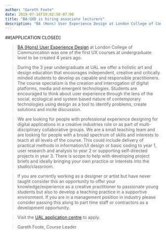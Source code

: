 ```yaml
---
author: "Gareth Foote"
date: 2019-07-16T19:02:50-07:00
title: "BA:UXD is hiring associate lecturers"
description: "BA (Hons) User Experience Design at London College of Communication are looking for people with professional experience designing for digital applications in a creative industries role or as part of multi-disciplinary collaborative groups."
---
```


##[APPLICATION CLOSED]

> [BA (Hons) User Experience Design](https://www.arts.ac.uk/subjects/animation-interactive-film-and-sound/undergraduate/ba-hons-user-experience-design-lcc) at London College of Communication was one of the first UX courses at undergraduate level to be created 4 years ago. 

> During the 3 year undergraduate at UAL we offer a holistic art and design education that encourages independent, creative and critically minded students to develop as capable and responsible practitioners. The course specialism is the creation and interrogation of digital platforms, media and emergent technologies. Students are encouraged to think about user experience through the lens of the social, ecological and system based nature of contemporary technologies using design as a tool to identify problems, create solutions and incite discussion.   

> We are looking for people with professional experience designing for digital applications in a creative industries role or as part of multi-disciplinary collaborative groups. We are a small teaching team and are looking for people with a broad spectrum of skills and interests to teach at all levels of the course. This could include delivery of  practical methods in information/UI design or basic coding to year 1, user research and analysis to year 2 or supporting self-directed projects in year 3. There is scope to help with developing project briefs and ideally bringing your own practice or interests into the studio/classroom.

> If you are currently working as a designer or artist but have never taught consider this an opportunity to offer your knowledge/experience as a creative practitioner to passionate young students but also to develop a teaching practice in a supportive environment. If you are in a management position in industry please consider passing this along to part time staff or contractors as a development opportunity.   

> Visit the [UAL application centre](https://ual.tal.net/vx/lang-en-GB/mobile-0/appcentre-2/brand-1/candidate/so/pm/1/pl/6/opp/5427-Associate-Lecturer-BA-Hons-User-Experience-Design/en-GB) to apply. 

> Gareth Foote, Course Leader
